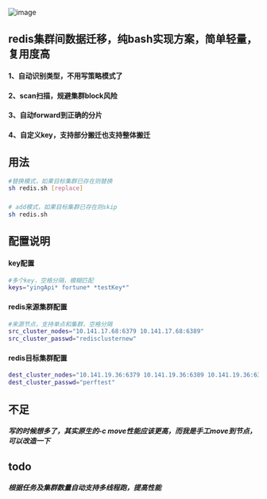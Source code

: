 ![image](https://github.com/zhangxsh/redis-cluster-migration/blob/master/logo.png)
## redis集群间数据迁移，纯bash实现方案，简单轻量，复用度高

#### 1、自动识别类型，不用写策略模式了
#### 2、scan扫描，规避集群block风险
#### 3、自动forward到正确的分片
#### 4、自定义key，支持部分搬迁也支持整体搬迁

## 用法

````bash
#替换模式，如果目标集群已存在则替换
sh redis.sh [replace]
````
###
````bash
# add模式，如果目标集群已存在则skip
sh redis.sh
````

## 配置说明
#### key配置
````bash
#多个key，空格分隔，模糊匹配
keys="yingApi* fortune* *testKey*"

````
#### redis来源集群配置
````bash
#来源节点，支持单点和集群，空格分隔
src_cluster_nodes="10.141.17.68:6379 10.141.17.68:6389"
src_cluster_passwd="redisclusternew"
````

#### redis目标集群配置

````bash
dest_cluster_nodes="10.141.19.36:6379 10.141.19.36:6389 10.141.19.36:6399"
dest_cluster_passwd="perftest"
````

## 不足
##### 写的时候想多了，其实原生的-c move性能应该更高，而我是手工move到节点，可以改造一下

## todo
##### 根据任务及集群数量自动支持多线程跑，提高性能
